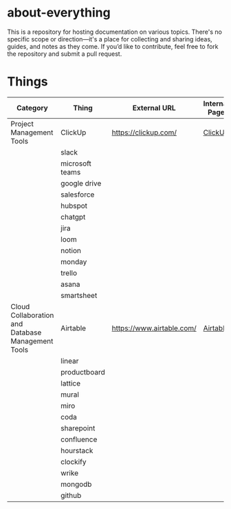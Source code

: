 # about-everything

This is a repository for hosting documentation on various topics. There's no specific scope or direction—it's a place for collecting and sharing ideas, guides, and notes as they come. If you’d like to contribute, feel free to fork the repository and submit a pull request.

# Things

| Category                                           | Thing           | External URL              | Internal Page |
| -------------------------------------------------- | --------------- | ------------------------- | ----------------------- |
| Project Management Tools                           | ClickUp         | https://clickup.com/      | [ClickUp](ClickUp.md)   |
|                                                    | slack           |                           |                         |
|                                                    | microsoft teams |                           |                         |
|                                                    | google drive    |                           |                         |
|                                                    | salesforce      |                           |                         |
|                                                    | hubspot         |                           |                         |
|                                                    | chatgpt         |                           |                         |
|                                                    | jira            |                           |                         |
|                                                    | loom            |                           |                         |
|                                                    | notion          |                           |                         |
|                                                    | monday          |                           |                         |
|                                                    | trello          |                           |                         |
|                                                    | asana           |                           |                         |
|                                                    | smartsheet      |                           |                         |
|  Cloud Collaboration and Database Management Tools | Airtable        | https://www.airtable.com/ | [Airtable](Airtable.md) |
|                                                    | linear          |                           |                         |
|                                                    | productboard    |                           |                         |
|                                                    | lattice         |                           |                         |
|                                                    | mural           |                           |                         |
|                                                    | miro            |                           |                         |
|                                                    | coda            |                           |                         |
|                                                    | sharepoint      |                           |                         |
|                                                    | confluence      |                           |                         |
|                                                    | hourstack       |                           |                         |
|                                                    | clockify        |                           |                         |
|                                                    | wrike           |                           |                         |
|                                                    | mongodb         |                           |                         |
|                                                    | github          |                           |                         |

